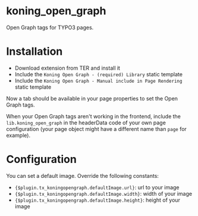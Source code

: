 # koning_open_graph
Open Graph tags for TYPO3 pages.

# Installation

- Download extension from TER and install it
- Include the ``Koning Open Graph - (required) Library`` static template
- Include the ``Koning Open Graph - Manual include in Page Rendering`` static template

Now a tab should be available in your page properties to set the Open Graph tags.

When your Open Graph tags aren't working in the frontend, include the ``lib.koning_open_graph`` in the headerData code of your own page configuration (your page object might have a different name than ``page`` for example).

# Configuration

You can set a default image. Override the following constants:

- ``{$plugin.tx_koningopengraph.defaultImage.url}``: url to your image
- ``{$plugin.tx_koningopengraph.defaultImage.width}``: width of your image
- ``{$plugin.tx_koningopengraph.defaultImage.height}``: height of your image